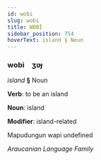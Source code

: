 ```yaml
---
id: wobi
slug: wobi
title: WOBİ
sidebar_position: 754
hoverText: island § Noun
---
```


### wobi&emsp;<span kind="abugida">ʒʋɟ</span>

*island* **§** Noun

**Verb**: to be an island

**Noun**: island

**Modifier**: island-related

Mapudungun wapi undefined

*Araucanian Language Family*